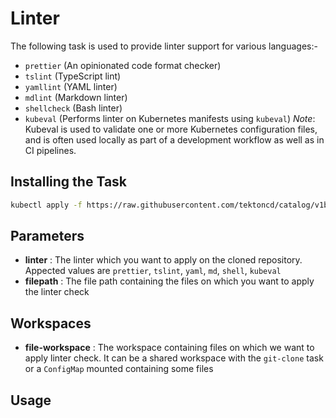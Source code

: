 # Linter

The following task is used to provide linter support for various languages:-

- `prettier` (An opinionated code format checker)
- `tslint` (TypeScript lint)
- `yamllint` (YAML linter)
- `mdlint` (Markdown linter)
- `shellcheck` (Bash linter)
- `kubeval` (Performs linter on Kubernetes manifests using `kubeval`) _Note_: Kubeval is used to validate one or more Kubernetes configuration files, and is often used locally as part of a development workflow as well as in CI pipelines.

## Installing the Task

```bash
kubectl apply -f https://raw.githubusercontent.com/tektoncd/catalog/v1beta1/linter/linter.yaml
```

## Parameters

- **linter** : The linter which you want to apply on the cloned repository. Appected values are `prettier`, `tslint`, `yaml`, `md`, `shell`, `kubeval`
- **filepath** : The file path containing the files on which you want to apply the linter check

## Workspaces

- **file-workspace** : The workspace containing files on which we want to apply linter check. It can be a shared workspace with the `git-clone` task or a `ConfigMap` mounted containing some files

## Usage
